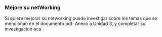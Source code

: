 ### Mejore su netWorking

Si quiere mejorar su networking puede investigar sobre los temas que se mencionan en el documento pdf: Anexo a Unidad 3, y completar su investigacion aca. 

